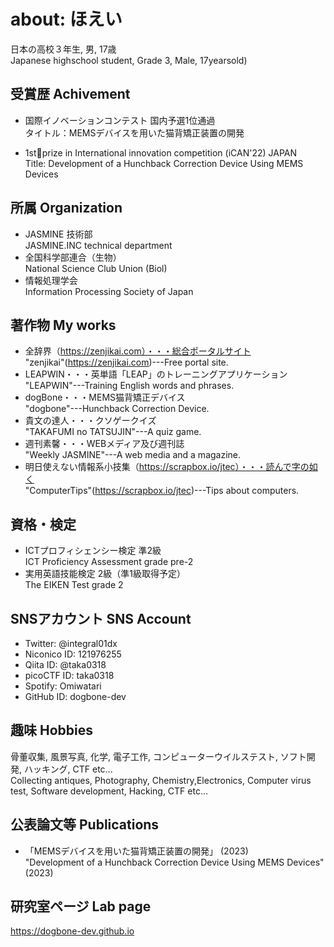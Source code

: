 # about: ほえい
日本の高校３年生, 男, 17歳  
Japanese highschool student, Grade 3, Male, 17yearsold)

## 受賞歴 Achivement
* 国際イノベーションコンテスト 国内予選1位通過  
タイトル：MEMSデバイスを用いた猫背矯正装置の開発

* 1st🥇prize in International innovation competition (iCAN'22) JAPAN  
Title: Development of a Hunchback Correction Device Using MEMS Devices

## 所属 Organization
* JASMINE 技術部  
JASMINE.INC technical department
* 全国科学部連合（生物）  
National Science Club Union (Biol)
* 情報処理学会  
Information Processing Society of Japan

## 著作物 My works
* 全辞界（https://zenjikai.com）・・・総合ポータルサイト  
"zenjikai"(https://zenjikai.com)---Free portal site.
* LEAPWIN・・・英単語「LEAP」のトレーニングアプリケーション  
"LEAPWIN"---Training English words and phrases.
* dogBone・・・MEMS猫背矯正デバイス  
"dogbone"---Hunchback Correction Device.
* 貴文の達人・・・クソゲークイズ  
"TAKAFUMI no TATSUJIN"---A quiz game.
* 週刊素馨・・・WEBメディア及び週刊誌  
"Weekly JASMINE"---A web media and a magazine.
* 明日使えない情報系小技集（https://scrapbox.io/jtec）・・・読んで字の如く  
"ComputerTips"(https://scrapbox.io/jtec)---Tips about computers.

## 資格・検定
* ICTプロフィシェンシー検定 準2級  
ICT Proficiency Assessment grade pre-2
* 実用英語技能検定 2級（準1級取得予定）  
The EIKEN Test grade 2

## SNSアカウント SNS Account
* Twitter: @integral01dx
* Niconico ID: 121976255
* Qiita ID: @taka0318
* picoCTF ID: taka0318
* Spotify: Omiwatari
* GitHub ID: dogbone-dev

## 趣味 Hobbies
骨董収集, 風景写真, 化学, 電子工作, コンピューターウイルステスト, ソフト開発, ハッキング, CTF etc...  
Collecting antiques, Photography, Chemistry,Electronics, Computer virus test, Software development, Hacking, CTF etc...

## 公表論文等 Publications
* 「MEMSデバイスを用いた猫背矯正装置の開発」 (2023)  
"Development of a Hunchback Correction Device Using MEMS Devices" (2023)

## 研究室ページ Lab page
https://dogbone-dev.github.io
